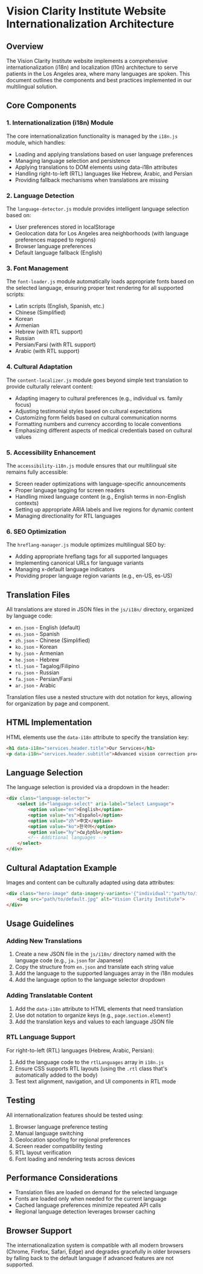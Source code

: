 # Vision Clarity Institute Website Internationalization Architecture

## Overview

The Vision Clarity Institute website implements a comprehensive internationalization (i18n) and localization (l10n) architecture to serve patients in the Los Angeles area, where many languages are spoken. This document outlines the components and best practices implemented in our multilingual solution.

## Core Components

### 1. Internationalization (i18n) Module

The core internationalization functionality is managed by the `i18n.js` module, which handles:

- Loading and applying translations based on user language preferences
- Managing language selection and persistence
- Applying translations to DOM elements using data-i18n attributes
- Handling right-to-left (RTL) languages like Hebrew, Arabic, and Persian
- Providing fallback mechanisms when translations are missing

### 2. Language Detection

The `language-detector.js` module provides intelligent language selection based on:

- User preferences stored in localStorage
- Geolocation data for Los Angeles area neighborhoods (with language preferences mapped to regions)
- Browser language preferences
- Default language fallback (English)

### 3. Font Management

The `font-loader.js` module automatically loads appropriate fonts based on the selected language, ensuring proper text rendering for all supported scripts:

- Latin scripts (English, Spanish, etc.)
- Chinese (Simplified)
- Korean
- Armenian
- Hebrew (with RTL support)
- Russian
- Persian/Farsi (with RTL support)
- Arabic (with RTL support)

### 4. Cultural Adaptation

The `content-localizer.js` module goes beyond simple text translation to provide culturally relevant content:

- Adapting imagery to cultural preferences (e.g., individual vs. family focus)
- Adjusting testimonial styles based on cultural expectations
- Customizing form fields based on cultural communication norms
- Formatting numbers and currency according to locale conventions
- Emphasizing different aspects of medical credentials based on cultural values

### 5. Accessibility Enhancement

The `accessibility-i18n.js` module ensures that our multilingual site remains fully accessible:

- Screen reader optimizations with language-specific announcements
- Proper language tagging for screen readers
- Handling mixed language content (e.g., English terms in non-English contexts)
- Setting up appropriate ARIA labels and live regions for dynamic content
- Managing directionality for RTL languages

### 6. SEO Optimization

The `hreflang-manager.js` module optimizes multilingual SEO by:

- Adding appropriate hreflang tags for all supported languages
- Implementing canonical URLs for language variants
- Managing x-default language indicators
- Providing proper language region variants (e.g., en-US, es-US)

## Translation Files

All translations are stored in JSON files in the `js/i18n/` directory, organized by language code:

- `en.json` - English (default)
- `es.json` - Spanish
- `zh.json` - Chinese (Simplified)
- `ko.json` - Korean
- `hy.json` - Armenian
- `he.json` - Hebrew
- `tl.json` - Tagalog/Filipino
- `ru.json` - Russian
- `fa.json` - Persian/Farsi
- `ar.json` - Arabic

Translation files use a nested structure with dot notation for keys, allowing for organization by page and component.

## HTML Implementation

HTML elements use the `data-i18n` attribute to specify the translation key:

```html
<h1 data-i18n="services.header.title">Our Services</h1>
<p data-i18n="services.header.subtitle">Advanced vision correction procedures tailored to your needs</p>
```

## Language Selection

The language selection is provided via a dropdown in the header:

```html
<div class="language-selector">
    <select id="language-select" aria-label="Select Language">
        <option value="en">English</option>
        <option value="es">Español</option>
        <option value="zh">中文</option>
        <option value="ko">한국어</option>
        <option value="hy">Հայերեն</option>
        <!-- Additional languages -->
    </select>
</div>
```

## Cultural Adaptation Example

Images and content can be culturally adapted using data attributes:

```html
<div class="hero-image" data-imagery-variants='{"individual":"path/to/individual-focus.jpg","family":"path/to/family-focus.jpg","technology":"path/to/tech-focus.jpg","default":"path/to/default.jpg"}'>
    <img src="path/to/default.jpg" alt="Vision Clarity Institute">
</div>
```

## Usage Guidelines

### Adding New Translations

1. Create a new JSON file in the `js/i18n/` directory named with the language code (e.g., `ja.json` for Japanese)
2. Copy the structure from `en.json` and translate each string value
3. Add the language to the supported languages array in the i18n modules
4. Add the language option to the language selector dropdown

### Adding Translatable Content

1. Add the `data-i18n` attribute to HTML elements that need translation
2. Use dot notation to organize keys (e.g., `page.section.element`)
3. Add the translation keys and values to each language JSON file

### RTL Language Support

For right-to-left (RTL) languages (Hebrew, Arabic, Persian):

1. Add the language code to the `rtlLanguages` array in `i18n.js`
2. Ensure CSS supports RTL layouts (using the `.rtl` class that's automatically added to the body)
3. Test text alignment, navigation, and UI components in RTL mode

## Testing

All internationalization features should be tested using:

1. Browser language preference testing
2. Manual language switching
3. Geolocation spoofing for regional preferences
4. Screen reader compatibility testing
5. RTL layout verification
6. Font loading and rendering tests across devices

## Performance Considerations

- Translation files are loaded on demand for the selected language
- Fonts are loaded only when needed for the current language
- Cached language preferences minimize repeated API calls
- Regional language detection leverages browser caching

## Browser Support

The internationalization system is compatible with all modern browsers (Chrome, Firefox, Safari, Edge) and degrades gracefully in older browsers by falling back to the default language if advanced features are not supported.
